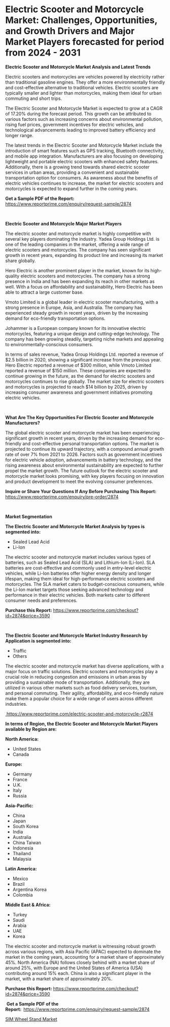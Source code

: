 <p><h1>Electric Scooter and Motorcycle Market: Challenges, Opportunities, and Growth Drivers and Major Market Players forecasted for period from 2024 - 2031</h1></p><p><strong>Electric Scooter and Motorcycle Market Analysis and Latest Trends</strong></p>
<p><p>Electric scooters and motorcycles are vehicles powered by electricity rather than traditional gasoline engines. They offer a more environmentally friendly and cost-effective alternative to traditional vehicles. Electric scooters are typically smaller and lighter than motorcycles, making them ideal for urban commuting and short trips.</p><p>The Electric Scooter and Motorcycle Market is expected to grow at a CAGR of 17.20% during the forecast period. This growth can be attributed to various factors such as increasing concerns about environmental pollution, rising fuel prices, government incentives for electric vehicles, and technological advancements leading to improved battery efficiency and longer range.</p><p>The latest trends in the Electric Scooter and Motorcycle Market include the introduction of smart features such as GPS tracking, Bluetooth connectivity, and mobile app integration. Manufacturers are also focusing on developing lightweight and portable electric scooters with enhanced safety features. Additionally, there is a growing trend towards shared electric scooter services in urban areas, providing a convenient and sustainable transportation option for consumers. As awareness about the benefits of electric vehicles continues to increase, the market for electric scooters and motorcycles is expected to expand further in the coming years.</p></p>
<p><strong>Get a Sample PDF of the Report:&nbsp;</strong> <a href="https://www.reportprime.com/enquiry/request-sample/2874">https://www.reportprime.com/enquiry/request-sample/2874</a></p>
<p>&nbsp;</p>
<p><strong>Electric Scooter and Motorcycle Major Market Players</strong></p>
<p><p>The electric scooter and motorcycle market is highly competitive with several key players dominating the industry. Yadea Group Holdings Ltd. is one of the leading companies in the market, offering a wide range of electric scooters and motorcycles. The company has seen significant growth in recent years, expanding its product line and increasing its market share globally.</p><p>Hero Electric is another prominent player in the market, known for its high-quality electric scooters and motorcycles. The company has a strong presence in India and has been expanding its reach in other markets as well. With a focus on affordability and sustainability, Hero Electric has been able to attract a large customer base.</p><p>Vmoto Limited is a global leader in electric scooter manufacturing, with a strong presence in Europe, Asia, and Australia. The company has experienced steady growth in recent years, driven by the increasing demand for eco-friendly transportation options. </p><p>Johammer is a European company known for its innovative electric motorcycles, featuring a unique design and cutting-edge technology. The company has been growing steadily, targeting niche markets and appealing to environmentally-conscious consumers.</p><p>In terms of sales revenue, Yadea Group Holdings Ltd. reported a revenue of $2.5 billion in 2020, showing a significant increase from the previous year. Hero Electric reported a revenue of $300 million, while Vmoto Limited reported a revenue of $150 million. These companies are expected to continue growing in the future, as the demand for electric scooters and motorcycles continues to rise globally. The market size for electric scooters and motorcycles is projected to reach $14 billion by 2025, driven by increasing consumer awareness and government initiatives promoting electric vehicles.</p></p>
<p>&nbsp;</p>
<p><strong>What Are The Key Opportunities For Electric Scooter and Motorcycle Manufacturers?</strong></p>
<p><p>The global electric scooter and motorcycle market has been experiencing significant growth in recent years, driven by the increasing demand for eco-friendly and cost-effective personal transportation options. The market is projected to continue its upward trajectory, with a compound annual growth rate of over 7% from 2021 to 2026. Factors such as government incentives for electric vehicle adoption, advancements in battery technology, and the rising awareness about environmental sustainability are expected to further propel the market growth. The future outlook for the electric scooter and motorcycle market looks promising, with key players focusing on innovation and product development to meet the evolving consumer preferences.</p></p>
<p><strong>Inquire or Share Your Questions If Any Before Purchasing This Report:</strong> <a href="https://www.reportprime.com/enquiry/pre-order/2874">https://www.reportprime.com/enquiry/pre-order/2874</a></p>
<p>&nbsp;</p>
<p><strong>Market Segmentation</strong></p>
<p><strong>The Electric Scooter and Motorcycle Market Analysis by types is segmented into:</strong></p>
<p><ul><li>Sealed Lead Acid</li><li>Li-Ion</li></ul></p>
<p><p>The electric scooter and motorcycle market includes various types of batteries, such as Sealed Lead Acid (SLA) and Lithium-Ion (Li-Ion). SLA batteries are cost-effective and commonly used in entry-level electric vehicles, while Li-Ion batteries offer higher energy density and longer lifespan, making them ideal for high-performance electric scooters and motorcycles. The SLA market caters to budget-conscious consumers, while the Li-Ion market targets those seeking advanced technology and performance in their electric vehicles. Both markets cater to different consumer needs and preferences.</p></p>
<p><strong>Purchase this Report:&nbsp;</strong><a href="https://www.reportprime.com/checkout?id=2874&price=3590">https://www.reportprime.com/checkout?id=2874&price=3590</a></p>
<p>&nbsp;</p>
<p><strong>The Electric Scooter and Motorcycle Market Industry Research by Application is segmented into:</strong></p>
<p><ul><li>Traffic</li><li>Others</li></ul></p>
<p><p>The electric scooter and motorcycle market has diverse applications, with a major focus on traffic solutions. Electric scooters and motorcycles play a crucial role in reducing congestion and emissions in urban areas by providing a sustainable mode of transportation. Additionally, they are utilized in various other markets such as food delivery services, tourism, and personal commuting. Their agility, affordability, and eco-friendly nature make them a popular choice for a wide range of users across different industries.</p></p>
<p><a href="https://www.reportprime.com/electric-scooter-and-motorcycle-r2874">&nbsp;https://www.reportprime.com/electric-scooter-and-motorcycle-r2874</a></p>
<p><strong>In terms of Region, the Electric Scooter and Motorcycle Market Players available by Region are:</strong></p>
<p>
    <p> <strong> North America: </strong>
        <ul>
            <li>United States</li>
            <li>Canada</li>
        </ul>
        </p> 
    <p> <strong> Europe: </strong>
        <ul>
            <li>Germany</li>
            <li>France</li>
            <li>U.K.</li>
            <li>Italy</li>
            <li>Russia</li>
        </ul>
        </p> 
    <p> <strong> Asia-Pacific: </strong>
        <ul>
            <li>China</li>
            <li>Japan</li>
            <li>South Korea</li>
            <li>India</li>
            <li>Australia</li>
            <li>China Taiwan</li>
            <li>Indonesia</li>
            <li>Thailand</li>
            <li>Malaysia</li>
        </ul>
        </p> 
    <p> <strong> Latin America: </strong>
        <ul>
            <li>Mexico</li>
            <li>Brazil</li>
            <li>Argentina Korea</li>
            <li>Colombia</li>
        </ul>
        </p> 
    <p> <strong> Middle East & Africa: </strong>
        <ul>
            <li>Turkey</li>
            <li>Saudi</li>
            <li>Arabia</li>
            <li>UAE</li>
            <li>Korea</li>
        </ul>
    </p>
    </p>
<p><p>The electric scooter and motorcycle market is witnessing robust growth across various regions, with Asia Pacific (APAC) expected to dominate the market in the coming years, accounting for a market share of approximately 45%. North America (NA) follows closely behind with a market share of around 25%, with Europe and the United States of America (USA) contributing around 15% each. China is also a significant player in the market, with a market share of approximately 20%.</p></p>
<p><strong>Purchase this Report: </strong><a href="https://www.reportprime.com/checkout?id=2874&price=3590">https://www.reportprime.com/checkout?id=2874&price=3590</a></p>
<p>&nbsp;<strong>Get a Sample PDF of the Report:&nbsp;&nbsp;</strong><a href="https://www.reportprime.com/enquiry/request-sample/2874">https://www.reportprime.com/enquiry/request-sample/2874</a></p>
<p><strong></strong></p>
<p><p><a href="https://github.com/RichRobinson5/Market-Research-Report-List-5/blob/main/sim-wheel-stand-market.md">SIM Wheel Stand Market</a></p></p>